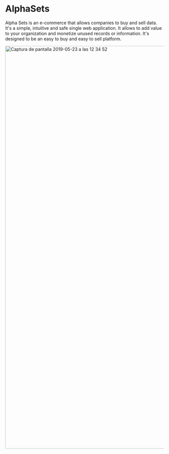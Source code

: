 # AlphaSets

Alpha Sets is an e-commerce that allows companies to buy and sell data. It's a simple, intuitive and safe single web application.
It allows to add value to your organization and monetize unused records or information. It's designed to be an easy to buy and easy to sell platform.

<img width="1279" alt="Captura de pantalla 2019-05-23 a las 12 34 52" src="https://user-images.githubusercontent.com/47647737/58273961-6b757f80-7d57-11e9-8419-9edbfc43d6bb.png">

